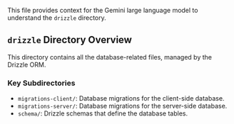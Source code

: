 This file provides context for the Gemini large language model to understand the `drizzle` directory.

## `drizzle` Directory Overview

This directory contains all the database-related files, managed by the Drizzle ORM.

### Key Subdirectories

- `migrations-client/`: Database migrations for the client-side database.
- `migrations-server/`: Database migrations for the server-side database.
- `schema/`: Drizzle schemas that define the database tables.
